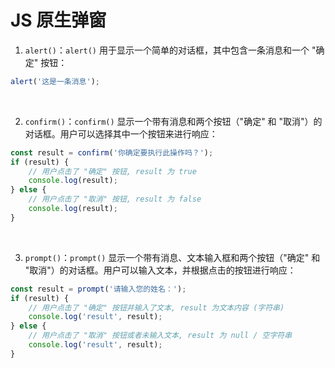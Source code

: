 # JS 原生弹窗

1. `alert()`：`alert()` 用于显示一个简单的对话框，其中包含一条消息和一个 "确定" 按钮：

```javascript
alert('这是一条消息');
```

<br>

2. `confirm()`：`confirm()` 显示一个带有消息和两个按钮（"确定" 和 "取消"）的对话框。用户可以选择其中一个按钮来进行响应：

```javascript
const result = confirm('你确定要执行此操作吗？');
if (result) {
    // 用户点击了 "确定" 按钮, result 为 true
    console.log(result);
} else {
    // 用户点击了 "取消" 按钮, result 为 false
    console.log(result);
}
```

<br>

3.  `prompt()`：`prompt()` 显示一个带有消息、文本输入框和两个按钮（"确定" 和 "取消"）的对话框。用户可以输入文本，并根据点击的按钮进行响应：

```js
const result = prompt('请输入您的姓名：');
if (result) {
    // 用户点击了 "确定" 按钮并输入了文本, result 为文本内容 (字符串)
    console.log('result', result);
} else {
    // 用户点击了 "取消" 按钮或者未输入文本, result 为 null / 空字符串
    console.log('result', result);
}
```

<br>
